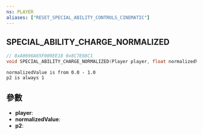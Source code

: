 ```yaml
---
ns: PLAYER
aliases: ["RESET_SPECIAL_ABILITY_CONTROLS_CINEMATIC"]
---
```

## SPECIAL_ABILITY_CHARGE_NORMALIZED

```c
// 0xA0696A65F009EE18 0x8C7E68C1
void SPECIAL_ABILITY_CHARGE_NORMALIZED(Player player, float normalizedValue, BOOL p2);
```

```
normalizedValue is from 0.0 - 1.0  
p2 is always 1  
```

## 參數
* **player**: 
* **normalizedValue**: 
* **p2**: 

